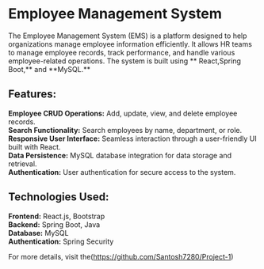 <h1>Employee Management System</h1>
The Employee Management System (EMS) is a platform designed to help organizations manage employee information efficiently. It allows HR teams to manage employee records, track performance, and handle various employee-related operations. The system is built using  ** React,Spring Boot,** and **MySQL.**

<h2>Features:</h2>
	
**Employee CRUD Operations:** Add, update, view, and delete employee records.<br>
**Search Functionality:** Search employees by name, department, or role.<br>
**Responsive User Interface:** Seamless interaction through a user-friendly UI built with React.<br>
**Data Persistence:** MySQL database integration for data storage and retrieval.<br>
**Authentication:** User authentication for secure access to the system.<br>

<h2>Technologies Used:</h2>

**Frontend:** React.js, Bootstrap<br>
**Backend:** Spring Boot, Java<br>
**Database:** MySQL<br>
**Authentication:** Spring Security<br>

For more details, visit the(https://github.com/Santosh7280/Project-1)

